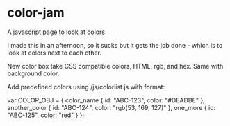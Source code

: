 # color-jam
A javascript page to look at colors

I made this in an afternoon, so it sucks but it gets the job done - which is to look at colors next to each other.

New color box take CSS compatible colors, HTML, rgb, and hex. Same with background color.

Add predefined colors using /js/colorlist.js with format:

var COLOR_OBJ = {
    color_name {
        id: "ABC-123",
	color: "#DEADBE"
    },
    another_color {
        id: "ABC-124",
	color: "rgb(53, 169, 127)"
    },
    one_more {
        id: "ABC-125",
	color: "red"
    }
};

